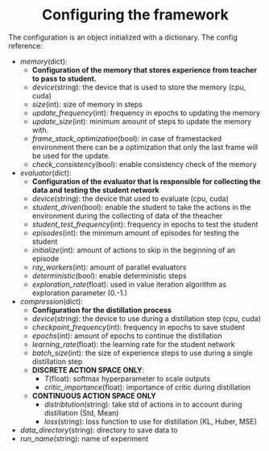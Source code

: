 # <center>Configuring the framework</center>
The configuration is an object initialized with a dictionary. The config reference:

- *memory*(dict):
    - **Configuration of the memory that stores experience from teacher to pass to student.**
    - *device*(string): the device that is used to store the memory (cpu, cuda)
    - *size*(int): size of memory in steps
    - *update_frequency*(int): frequency in epochs to updating the memory
    - *update_size*(int): minimum amount of steps to update the memory with.
    - *frame_stack_optimization*(bool): in case of framestacked environment there can be a optimization that only the last frame will be used for the update.
    - *check_consistency*(bool): enable consistency check of the memory
- *evaluator*(dict):
    - **Configuration of the evaluator that is responsible for collecting the data and testing the student network**
    - *device*(string): the device that used to evaluate (cpu, cuda)
    - *student_driven*(bool): enable the student to take the actions in the environment during the collecting of data of the theacher
    - *student_test_frequency*(int): frequency in epochs to test the student
    - *episodes*(int): the minimum amount of episodes for testing the student
    - *initialize*(int): amount of actions to skip in the beginning of an episode
    - *ray_workers*(int): amount of parallel evaluators
    - *deterministic*(bool): enable deterministic steps
    - *exploration_rate*(float): used in value iteration algorithm as exploration parameter (0.-1.)
- *compression*(dict):
    - **Configuration for the distillation process**
    - *device*(string): the device to use during a distillation step (cpu, cuda)
    - *checkpoint_frequency*(int): frequency in epochs to save student
    - *epochs*(int): amount of epochs to continue the distillation
    - *learning_rate*(float): the learning rate for the student network
    - *batch_size*(int): the size of experience steps to use during a single distillation step
    - **DISCRETE ACTION SPACE ONLY**:
        - *T*(float): softmax hyperparameter to scale outputs
        - *critic_importance*(float): importance of critic during distillation
    - **CONTINUOUS ACTION SPACE ONLY**
        - *distribtution*(string): take std of actions in to account during distillation (Std, Mean)
        - *loss*(string): loss function to use for distillation (KL, Huber, MSE)
- *data_directory*(string): directory to save data to
- *run_name*(string): name of experiment